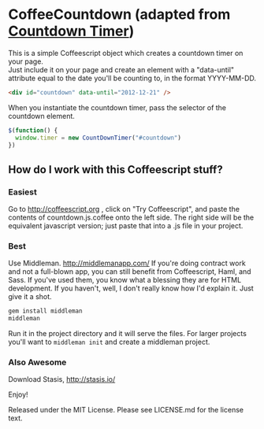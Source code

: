 CoffeeCountdown (adapted from [Countdown Timer](https://github.com/dukejones/countdown-timer))
===============

This is a simple Coffeescript object which creates a countdown timer on your page.  
Just include it on your page and create an element with a "data-until" attribute equal to the date you'll be counting to,
in the format YYYY-MM-DD.


```html
<div id="countdown" data-until="2012-12-21" />
```

When you instantiate the countdown timer, pass the selector of the countdown element.

```javascript
$(function() {
  window.timer = new CountDownTimer("#countdown")
})
```

How do I work with this Coffeescript stuff?
-------------------------------------------

### Easiest
Go to http://coffeescript.org , click on "Try Coffeescript", and paste the
contents of countdown.js.coffee onto the left side.  The right side will be the equivalent javascript version; just paste that into a .js file in your project.

### Best
Use Middleman. http://middlemanapp.com/
If you're doing contract work and not a full-blown app, you can still benefit from Coffeescript, Haml, and Sass.  If you've used them, you know what a blessing they are for HTML development.  If you haven't, well, I don't really know how I'd explain it.  Just give it a shot.  
```bash
gem install middleman
middleman
```
Run it in the project directory and it will serve the files.  For larger projects you'll want to ```middleman init``` and create a middleman project.

### Also Awesome
Download Stasis, http://stasis.io/

Enjoy!


Released under the MIT License.
Please see LICENSE.md for the license text.
